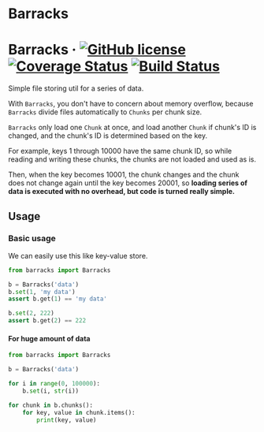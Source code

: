 # Barracks
# Barracks &middot; [![GitHub license](https://img.shields.io/badge/license-MIT-blue.svg)](https://github.com/Prev/barracks/blob/master/LICENSE) [![Coverage Status](https://coveralls.io/repos/github/Prev/barracks/badge.svg)](https://coveralls.io/github/Prev/barracks)  [![Build Status](https://travis-ci.org/Prev/barracks.svg)](https://travis-ci.org/Prev/barracks)

Simple file storing util for a series of data.

  

With `Barracks`, you don't have to concern about memory overflow,
because `Barracks` divide files automatically to `Chunks` per chunk size.

`Barracks` only load one `Chunk` at once, and load another `Chunk` if chunk's ID is changed,
and the chunk's ID is determined based on the key.

For example, keys 1 through 10000 have the same chunk ID,
so while reading and writing these chunks, the chunks are not loaded and used as is.

Then, when the key becomes 10001, the chunk changes
and the chunk does not change again until the key becomes 20001,
so **loading series of data is executed with no overhead, but code is turned really simple.**


## Usage

### Basic usage
We can easily use this like key-value store.

```python
from barracks import Barracks

b = Barracks('data')
b.set(1, 'my data')
assert b.get(1) == 'my data'

b.set(2, 222)
assert b.get(2) == 222
```


#### For huge amount of data


```python
from barracks import Barracks

b = Barracks('data')

for i in range(0, 100000):
	b.set(i, str(i))

for chunk in b.chunks():
	for key, value in chunk.items():
		print(key, value)
```

